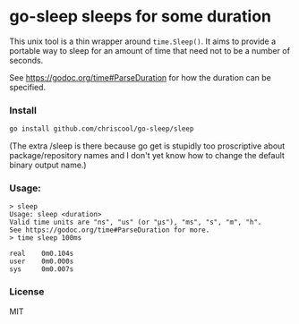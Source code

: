 # go-sleep sleeps for some duration

This unix tool is a thin wrapper around `time.Sleep()`.
It aims to provide a portable way to sleep for an amount of time that
need not to be a number of seconds.

See https://godoc.org/time#ParseDuration for how the duration can be
specified.

### Install

```sh
go install github.com/chriscool/go-sleep/sleep
```

(The extra /sleep is there because go get is stupidly too proscriptive about
package/repository names and I don't yet know how to change the default binary
output name.)

### Usage:

```
> sleep
Usage: sleep <duration>
Valid time units are "ns", "us" (or "µs"), "ms", "s", "m", "h".
See https://godoc.org/time#ParseDuration for more.
> time sleep 100ms

real    0m0.104s
user    0m0.000s
sys     0m0.007s
```

### License

MIT
